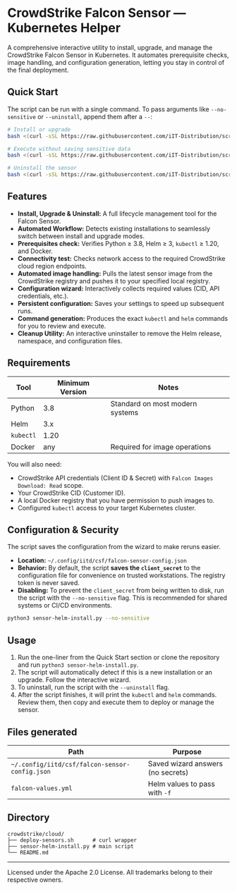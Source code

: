 # CrowdStrike Falcon Sensor — Kubernetes Helper

A comprehensive interactive utility to install, upgrade, and manage the CrowdStrike Falcon Sensor in Kubernetes. It automates prerequisite checks, image handling, and configuration generation, letting you stay in control of the final deployment.

## Quick Start

The script can be run with a single command. To pass arguments like `--no-sensitive` or `--uninstall`, append them after a `--`:

```bash
# Install or upgrade
bash <(curl -sSL https://raw.githubusercontent.com/iIT-Distribution/scripts/refs/heads/master/crowdstrike/cloud/deploy-sensors.sh)

# Execute without saving sensitive data
bash <(curl -sSL https://raw.githubusercontent.com/iIT-Distribution/scripts/refs/heads/master/crowdstrike/cloud/deploy-sensors.sh) -- --no-sensitive

# Uninstall the sensor
bash <(curl -sSL https://raw.githubusercontent.com/iIT-Distribution/scripts/refs/heads/master/crowdstrike/cloud/deploy-sensors.sh) -- --uninstall
```

## Features

- **Install, Upgrade & Uninstall:** A full lifecycle management tool for the Falcon Sensor.
- **Automated Workflow:** Detects existing installations to seamlessly switch between install and upgrade modes.
- **Prerequisites check:** Verifies Python ≥ 3.8, Helm ≥ 3, `kubectl` ≥ 1.20, and Docker.
- **Connectivity test:** Checks network access to the required CrowdStrike cloud region endpoints.
- **Automated image handling:** Pulls the latest sensor image from the CrowdStrike registry and pushes it to your specified local registry.
- **Configuration wizard:** Interactively collects required values (CID, API credentials, etc.).
- **Persistent configuration:** Saves your settings to speed up subsequent runs.
- **Command generation:** Produces the exact `kubectl` and `helm` commands for you to review and execute.
- **Cleanup Utility:** An interactive uninstaller to remove the Helm release, namespace, and configuration files.

## Requirements

Tool | Minimum Version | Notes
--- | --- | ---
Python | 3.8 | Standard on most modern systems
Helm | 3.x |
`kubectl` | 1.20 |
Docker | any | Required for image operations

You will also need:
- CrowdStrike API credentials (Client ID & Secret) with `Falcon Images Download: Read` scope.
- Your CrowdStrike CID (Customer ID).
- A local Docker registry that you have permission to push images to.
- Configured `kubectl` access to your target Kubernetes cluster.

## Configuration & Security

The script saves the configuration from the wizard to make reruns easier.

- **Location:** `~/.config/iitd/csf/falcon-sensor-config.json`
- **Behavior:** By default, the script **saves the `client_secret`** to the configuration file for convenience on trusted workstations. The registry token is never saved.
- **Disabling:** To prevent the `client_secret` from being written to disk, run the script with the `--no-sensitive` flag. This is recommended for shared systems or CI/CD environments.

```bash
python3 sensor-helm-install.py --no-sensitive
```

## Usage

1.  Run the one-liner from the Quick Start section or clone the repository and run `python3 sensor-helm-install.py`.
2.  The script will automatically detect if this is a new installation or an upgrade. Follow the interactive wizard.
3.  To uninstall, run the script with the `--uninstall` flag.
4.  After the script finishes, it will print the `kubectl` and `helm` commands. Review them, then copy and execute them to deploy or manage the sensor.

## Files generated

Path | Purpose
--- | ---
`~/.config/iitd/csf/falcon-sensor-config.json` | Saved wizard answers (no secrets)
`falcon-values.yml` | Helm values to pass with `-f`

## Directory

```
crowdstrike/cloud/
├── deploy-sensors.sh      # curl wrapper
├── sensor-helm-install.py # main script
└── README.md
```

---
Licensed under the Apache 2.0 License. All trademarks belong to their respective owners.